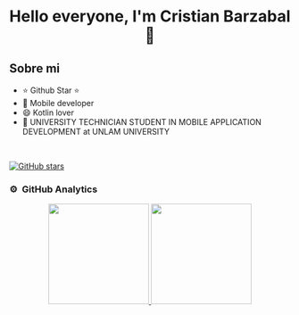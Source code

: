 
<!--
**Dangerous875/Dangerous875** is a ✨ _special_ ✨ repository because its `README.md` (this file) appears on your GitHub profile.

Here are some ideas to get you started:

- 🔭 I’m currently working on ...
- 🌱 I’m currently learning ...
- 👯 I’m looking to collaborate on ...
- 🤔 I’m looking for help with ...
- 💬 Ask me about ...
- 📫 How to reach me: ...
- 😄 Pronouns: ...
- ⚡ Fun fact: ...
-->

<div align="center">
<h1 align="center">Hello everyone, I'm Cristian Barzabal 👋</h1>
</div>


## Sobre mi

- ⭐ Github Star ⭐ 
- 📲 Mobile developer
- 😄 Kotlin lover
- 📗 UNIVERSITY TECHNICIAN STUDENT IN MOBILE APPLICATION DEVELOPMENT at UNLAM UNIVERSITY
<br>

[![GitHub stars](https://img.shields.io/github/stars/Dangerous875?style=social)](https://github.com/Dangerous875)

### ⚙️ &nbsp;GitHub Analytics

<p align="center">
<a href="https://github.com/Dangerous875">
  <img height="180em" src="https://github-readme-stats-eight-theta.vercel.app/api?username=Dangerous875&show_icons=true&theme=algolia&include_all_commits=true&count_private=false%22"/>
  <img height="180em" src="https://github-readme-stats-eight-theta.vercel.app/api/top-langs/?username=Dangerous875&layout=compact&langs_count=8&theme=algolia"/>
</a>
</p>
